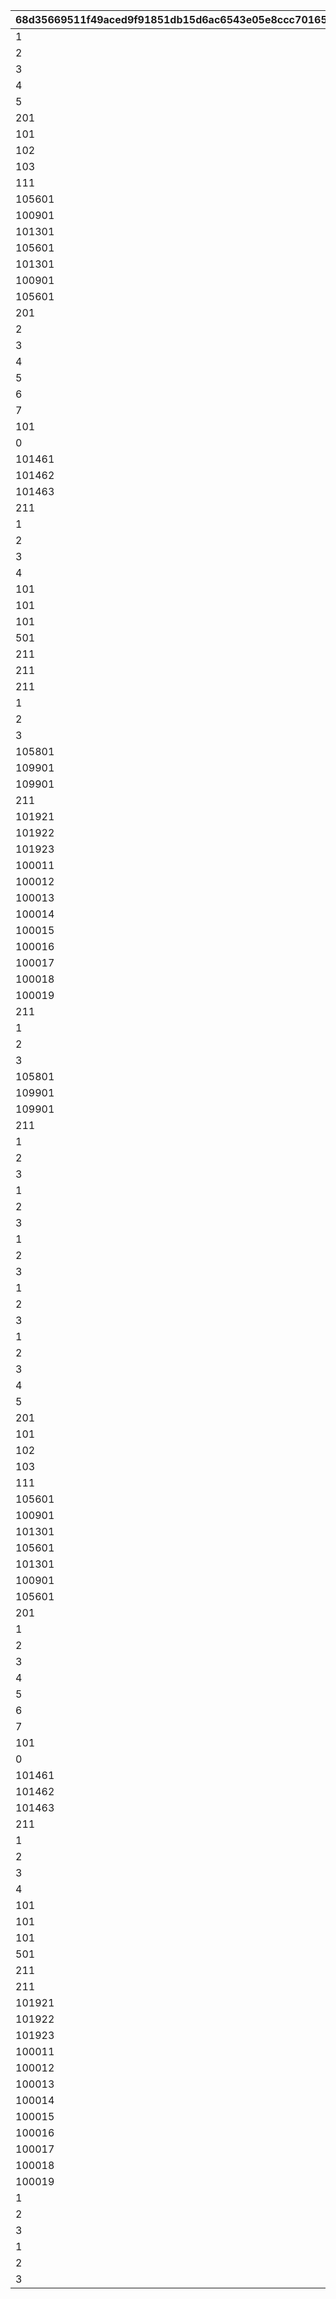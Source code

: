 |68d35669511f49aced9f91851db15d6ac6543e05e8ccc7016581778696e28244|ccc6f4d177edcb89d1169b3dd85e9d8191bfe2b39f7104d531b2a54ec64da7e4|6cc85ccfe73c9d9735ee50409665bfa41a6092deac3c3ab764f53c7dc7227afd|9cabf66bcd9de8a4b9867849fd3b6bdbb4f88efa9b02706d5cbd889ddce88ef9|f2d510dddc76eeeedb6276196e153a9c19177a03931949b82bbb2104cda1b315|2538d9d503a7827f50139f1a2b6219a81f43d570c7578e1f0b010fe65861099f|
| --- | --- | --- | --- | --- | --- |
|1|10008103|0|10008001|10008|1|
|2|10008104|0|10008002|10008|1|
|3|10008105|0|10008003|10008|1|
|4|10008107|0|10008004|10008|1|
|5|10008111|0|10008005|10008|1|
|201|0|0|10008006|10008|2|
|101|10008105|0|10008201|10008|201|
|102|10008107|0|10008202|10008|201|
|103|10008111|0|10008203|10008|201|
|111|10008115|0|10008204|10008|202|
|105601|0|0|10008301|10008|101|
|100901|10008103|0|10008302|10008|101|
|101301|10008104|0|10008303|10008|101|
|105601|10008105|0|10008304|10008|101|
|101301|10008107|0|10008305|10008|101|
|100901|10008111|0|10008306|10008|101|
|105601|0|0|10008307|10008|102|
|201|0|0|10010001|10010|2|
|2|10010112|0|10010002|10010|1|
|3|10010115|0|10010003|10010|1|
|4|10010103|0|10010004|10010|1|
|5|10010105|0|10010005|10010|1|
|6|10010107|0|10010006|10010|1|
|7|10010109|0|10010007|10010|1|
|101|10010112|0|10010201|10010|211|
|0|10010115|0|10010202|10010|211|
|101461|10010110|101471|10010501|10010|501|
|101462|10010110|101472|10010502|10010|501|
|101463|10010110|101473|10010503|10010|501|
|211|1001004|0|10010531|10010|3|
|1|1001201|0|10012001|10012|4|
|2|1001202|0|10012002|10012|4|
|3|1001203|0|10012003|10012|4|
|4|1001204|0|10012004|10012|4|
|101|1001201|0|10012301|10012|5|
|101|1001202|0|10012302|10012|5|
|101|1001203|0|10012303|10012|5|
|501|0|0|10012401|10012|6|
|211|1001204|0|10012531|10012|3|
|211|1001304|0|10013531|10013|3|
|211|1001504|0|10015531|10015|3|
|1|10017102|0|10017001|10017|1|
|2|10017108|0|10017002|10017|1|
|3|10017115|0|10017003|10017|1|
|105801|0|0|10017301|10017|101|
|109901|10017102|0|10017302|10017|101|
|109901|0|0|10017303|10017|102|
|211|1001704|0|10017531|10017|3|
|101921|10021112|101931|10021001|10021|501|
|101922|10021112|101932|10021002|10021|501|
|101923|10021112|101933|10021003|10021|501|
|100011|10021112|100351|10021004|10021|501|
|100012|10021112|100352|10021005|10021|501|
|100013|10021112|100353|10021006|10021|501|
|100014|10021112|100354|10021007|10021|501|
|100015|10021112|100355|10021008|10021|501|
|100016|10021112|100356|10021009|10021|501|
|100017|10021112|100357|10021010|10021|501|
|100018|10021112|100358|10021011|10021|501|
|100019|10021112|100359|10021012|10021|501|
|211|1003904|0|10039531|10039|3|
|1|10053102|0|10053001|10053|1|
|2|10053108|0|10053002|10053|1|
|3|10053115|0|10053003|10053|1|
|105801|0|0|10053301|10053|101|
|109901|10053102|0|10053302|10053|101|
|109901|0|0|10053303|10053|102|
|211|1005304|0|10053531|10053|3|
|1|10084102|0|10084001|10084|1|
|2|10084112|0|10084002|10084|1|
|3|10084115|0|10084003|10084|1|
|1|10085102|0|10085001|10085|1|
|2|10085108|0|10085002|10085|1|
|3|10085115|0|10085003|10085|1|
|1|10112102|0|10112001|10112|1|
|2|10112112|0|10112002|10112|1|
|3|10112115|0|10112003|10112|1|
|1|10113102|0|10113001|10113|1|
|2|10113108|0|10113002|10113|1|
|3|10113115|0|10113003|10113|1|
|1|20008103|0|20008001|20008|1|
|2|20008104|0|20008002|20008|1|
|3|20008105|0|20008003|20008|1|
|4|20008107|0|20008004|20008|1|
|5|20008111|0|20008005|20008|1|
|201|0|0|20008006|20008|2|
|101|20008105|0|20008201|20008|201|
|102|20008107|0|20008202|20008|201|
|103|20008111|0|20008203|20008|201|
|111|20008115|0|20008204|20008|202|
|105601|0|0|20008301|20008|101|
|100901|20008103|0|20008302|20008|101|
|101301|20008104|0|20008303|20008|101|
|105601|20008105|0|20008304|20008|101|
|101301|20008107|0|20008305|20008|101|
|100901|20008111|0|20008306|20008|101|
|105601|0|0|20008307|20008|102|
|201|0|0|20010001|20010|2|
|1|20010110|0|20010002|20010|1|
|2|20010112|0|20010003|20010|1|
|3|20010115|0|20010004|20010|1|
|4|20010103|0|20010005|20010|1|
|5|20010105|0|20010006|20010|1|
|6|20010107|0|20010007|20010|1|
|7|20010109|0|20010008|20010|1|
|101|20010112|0|20010201|20010|211|
|0|20010115|0|20010202|20010|211|
|101461|20010110|101471|20010501|20010|501|
|101462|20010110|101472|20010502|20010|501|
|101463|20010110|101473|20010503|20010|501|
|211|2001004|0|20010531|20010|3|
|1|2001201|0|20012001|20012|4|
|2|2001202|0|20012002|20012|4|
|3|2001203|0|20012003|20012|4|
|4|2001204|0|20012004|20012|4|
|101|2001201|0|20012301|20012|5|
|101|2001202|0|20012302|20012|5|
|101|2001203|0|20012303|20012|5|
|501|0|0|20012401|20012|6|
|211|2001204|0|20012531|20012|3|
|211|2001404|0|20014531|20014|3|
|101921|20016112|101931|20016001|20016|501|
|101922|20016112|101932|20016002|20016|501|
|101923|20016112|101933|20016003|20016|501|
|100011|20016112|100351|20016004|20016|501|
|100012|20016112|100352|20016005|20016|501|
|100013|20016112|100353|20016006|20016|501|
|100014|20016112|100354|20016007|20016|501|
|100015|20016112|100355|20016008|20016|501|
|100016|20016112|100356|20016009|20016|501|
|100017|20016112|100357|20016010|20016|501|
|100018|20016112|100358|20016011|20016|501|
|100019|20016112|100359|20016012|20016|501|
|1|20046102|0|20046001|20046|1|
|2|20046112|0|20046002|20046|1|
|3|20046115|0|20046003|20046|1|
|1|20047102|0|20047001|20047|1|
|2|20047108|0|20047002|20047|1|
|3|20047115|0|20047003|20047|1|